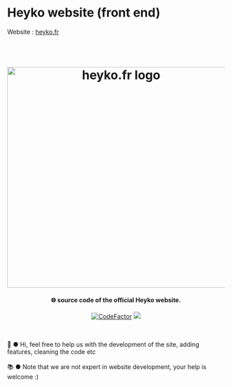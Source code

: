 # Heyko website (front end)

Website : <a href="https://heyko.fr/">heyko.fr</a>


<h1 align="center">
  <br>
  <img src="https://heyko.fr/img/heyko.png" alt="heyko.fr logo" width="512">
  <br>
</h1>

<h4 align="center">🌐 source code of the official Heyko website.</h4>

<p align="center">
<a href="https://www.codefactor.io/repository/github/heyko-studio/heyko.fr"><img src="https://www.codefactor.io/repository/github/heyko-studio/heyko.fr/badge?s=f070eb6465e93f3e8f483111883e8538c66d3bc8" alt="CodeFactor" /></a>
    <a href="https://discord.gg/4Qk5kBT9UX" alt="discord">
        <img src="https://img.shields.io/discord/655099662424080384?label=chat&logo=discord"/>
    </a>
</p>
  <br><br>
  💖 ● Hi, feel free to help us with the development of the site, adding features, cleaning the code etc
  <br><br>
📚 ● Note that we are not expert in website development, your help is welcome :)
